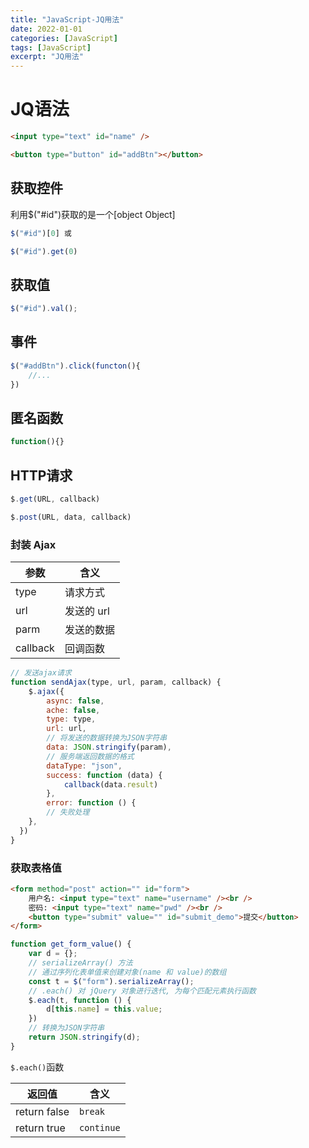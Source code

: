 ```yaml
---
title: "JavaScript-JQ用法"
date: 2022-01-01
categories: [JavaScript]
tags: [JavaScript]
excerpt: "JQ用法"
---
```


# JQ语法

```html
<input type="text" id="name" />

<button type="button" id="addBtn"></button>
```

## 获取控件

利用$("#id")获取的是一个[object Object]

```js
$("#id")[0] 或 

$("#id").get(0)
```

## 获取值

```js
$("#id").val();
```

## 事件

```js
$("#addBtn").click(functon(){
    //...
})
```

## 匿名函数

```js
function(){}
```

## HTTP请求

```js
$.get(URL, callback)

$.post(URL, data, callback)
```

### 封装 Ajax

| 参数     | 含义       |
| -------- | ---------- |
| type     | 请求方式   |
| url      | 发送的 url |
| parm     | 发送的数据 |
| callback | 回调函数   |

```js
// 发送ajax请求
function sendAjax(type, url, param, callback) {
    $.ajax({
        async: false, 
        ache: false, 
        type: type, 
        url: url, 
        // 将发送的数据转换为JSON字符串
        data: JSON.stringify(param), 
        // 服务端返回数据的格式
        dataType: "json", 
        success: function (data) {
            callback(data.result)
        },
        error: function () {
        // 失败处理
    }, 
  })
}
```

### 获取表格值

```html
<form method="post" action="" id="form">
    用户名: <input type="text" name="username" /><br />
    密码: <input type="text" name="pwd" /><br />
    <button type="submit" value="" id="submit_demo">提交</button>
</form>
```

```js
function get_form_value() {
    var d = {};
    // serializeArray() 方法
    // 通过序列化表单值来创建对象(name 和 value)的数组
    const t = $("form").serializeArray();
    // .each() 对 jQuery 对象进行迭代, 为每个匹配元素执行函数
    $.each(t, function () {
        d[this.name] = this.value;
    })
    // 转换为JSON字符串
    return JSON.stringify(d);
}
```

`$.each()`函数

| 返回值       | 含义       |
| ------------ | ---------- |
| return false | `break`    |
| return true  | `continue` |